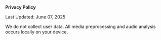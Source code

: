 **Privacy Policy**

Last Updated: June 07, 2025

We do not collect user data. All media preprocessing and audio analysis occurs locally on your device.
